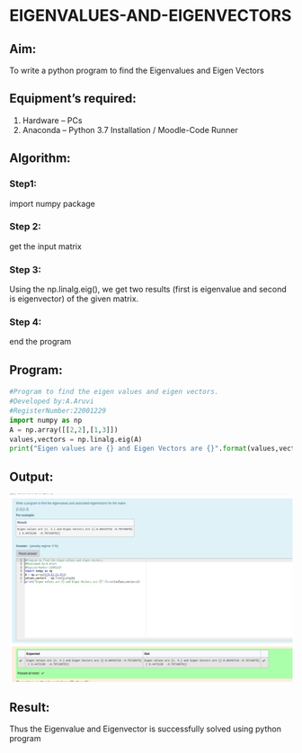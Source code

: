 # EIGENVALUES-AND-EIGENVECTORS

## Aim:

To write a python program to find the Eigenvalues and Eigen Vectors

## Equipment’s required:

1. 	Hardware – PCs
2. 	Anaconda – Python 3.7 Installation / Moodle-Code Runner

## Algorithm:

### Step1:
import numpy package
### Step 2:
get the input matrix 
### Step 3: 
Using the np.linalg.eig(),  we get two results (first is eigenvalue and second is eigenvector) of the given matrix.
### Step 4:
end the program

## Program:
```python
#Program to find the eigen values and eigen vectors.
#Developed by:A.Aruvi 
#RegisterNumber:22001229
import numpy as np
A = np.array([[2,2],[1,3]])
values,vectors = np.linalg.eig(A)
print("Eigen values are {} and Eigen Vectors are {}".format(values,vectors))
```

## Output:

![](./eigenvec.png)
## Result:

Thus the Eigenvalue and Eigenvector is successfully solved using python program
